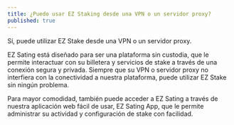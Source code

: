 ```yaml
---
title: ¿Puedo usar EZ Staking desde una VPN o un servidor proxy?
published: true
---
```


Sí, puede utilizar EZ Stake desde una VPN o un servidor proxy.

EZ Sating está diseñado para ser una plataforma sin custodia, que le permite interactuar con su billetera y servicios de stake a través de una conexión segura y privada. Siempre que su VPN o servidor proxy no interfiera con la conectividad a nuestra plataforma, puede utilizar EZ Stake sin ningún problema.

Para mayor comodidad, también puede acceder a EZ Sating a través de nuestra aplicación web fácil de usar, EZ Sating App, que le permite administrar su actividad y configuración de stake con facilidad.
